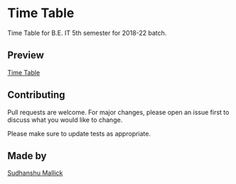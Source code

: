 # Time Table
Time Table for B.E. IT 5th semester for 2018-22 batch.


## Preview
[Time Table](https://sudhanshu-mallick.github.io/TimeTable/)

## Contributing
Pull requests are welcome. For major changes, please open an issue first to discuss what you would like to change.

Please make sure to update tests as appropriate.

## Made by
[Sudhanshu Mallick](https://github.com/sudhanshu-mallick)
